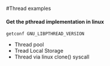 #Thread examples

#### Get the pthread implementation in linux

```getconf GNU_LIBPTHREAD_VERSION```

* Thread pool
* Tread Local Storage
* Thread via linux clone() syscall

